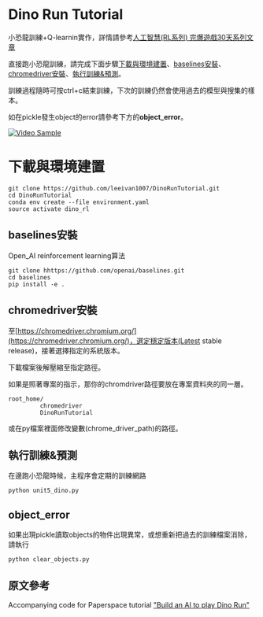 # Dino Run Tutorial

小恐龍訓練+Q-learnin實作，詳情請參考[人工智慧(RL系列) 完爆遊戲30天系列文章](https://ithelp.ithome.com.tw/users/20121110/ironman/2855)

直接跑小恐龍訓練，請完成下面步驟[下載與環境建置](https://github.com/leeivan1007/DinoRunTutorial#%E4%B8%8B%E8%BC%89%E8%88%87%E7%92%B0%E5%A2%83%E5%BB%BA%E7%BD%AE)、[baselines安裝](https://github.com/leeivan1007/DinoRunTutorial#baselines%E5%AE%89%E8%A3%9D)、[chromedriver安裝](https://github.com/leeivan1007/DinoRunTutorial#chromedriver%E5%AE%89%E8%A3%9D)、[執行訓練&預測](https://github.com/leeivan1007/DinoRunTutorial#%E5%9F%B7%E8%A1%8C%E8%A8%93%E7%B7%B4%E9%A0%90%E6%B8%AC)。

訓練過程隨時可按ctrl+c結束訓練，下次的訓練仍然會使用過去的模型與搜集的樣本。

如在pickle發生object的error請參考下方的**object_error**。

[![Video Sample](https://media.giphy.com/media/Ahh7X6z7jZSSl4veLf/giphy.gif)](http://www.youtube.com/watch?v=w1Rqf2oxcPU)

# 下載與環境建置
```
git clone https://github.com/leeivan1007/DinoRunTutorial.git
cd DinoRunTutorial
conda env create --file environment.yaml
source activate dino_rl
```
## baselines安裝
Open_AI reinforcement learning算法
```
git clone hhttps://github.com/openai/baselines.git
cd baselines
pip install -e .
```
## chromedriver安裝

至[https://chromedriver.chromium.org/](https://chromedriver.chromium.org/)，選定穩定版本(Latest stable release)，接著選擇指定的系統版本。

下載檔案後解壓縮至指定路徑。

如果是照著專案的指示，那你的chromdriver路徑要放在專案資料夾的同一層。
```
root_home/
         chromedriver
         DinoRunTutorial
```
或在py檔案裡面修改變數(chrome_driver_path)的路徑。

## 執行訓練&預測
在邊跑小恐龍時候，主程序會定期的訓練網路
```
python unit5_dino.py
```

## object_error

如果出現pickle讀取objects的物件出現異常，或想重新把過去的訓練檔案消除，請執行
```
python clear_objects.py 
```

## 原文參考

Accompanying code for Paperspace tutorial ["Build an AI to play Dino Run"](https://blog.paperspace.com/dino-run/)